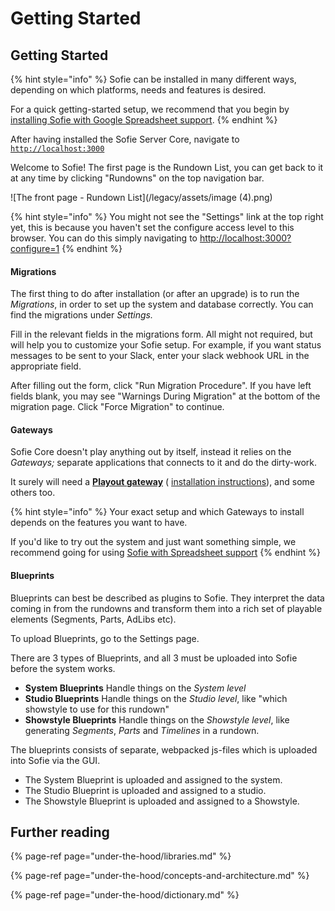# Getting Started

## Getting Started

{% hint style="info" %}
Sofie can be installed in many different ways, depending on which platforms, needs and features is desired.

For a quick getting-started setup, we recommend that you begin by [installing Sofie with Google Spreadsheet support](installation/installing-sofie-with-google-spreadsheet-support.md).
{% endhint %}

After having installed the Sofie Server Core, navigate to [`http://localhost:3000`](http://127.0.0.1:3000)

Welcome to Sofie! The first page is the Rundown List, you can get back to it at any time by clicking "Rundowns" on the top navigation bar.

![The front page - Rundown List](/legacy/assets/image (4).png)

{% hint style="info" %}
You might not see the "Settings" link at the top right yet, this is because you haven't set the configure access level to this browser. You can do this simply navigating to [http://localhost:3000?configure=1](http://localhost:3000?configure=1)
{% endhint %}

#### Migrations

The first thing to do after installation \(or after an upgrade\) is to run the _Migrations_, in order to set up the system and database correctly. You can find the migrations under _Settings._

Fill in the relevant fields in the migrations form. All might not required, but will help you to customize your Sofie setup. For example, if you want status messages to be sent to your Slack, enter your slack webhook URL in the appropriate field.

After filling out the form, click "Run Migration Procedure". If you have left fields blank, you may see "Warnings During Migration" at the bottom of the migration page. Click "Force Migration" to continue.

#### Gateways

Sofie Core doesn't play anything out by itself, instead it relies on the _Gateways;_ separate applications that connects to it and do the dirty-work.

It surely will need a [**Playout gateway**](https://github.com/nrkno/tv-automation-playout-gateway) \( [installation instructions](installation/installing-a-gateway.md)\), and some others too.

{% hint style="info" %}
Your exact setup and which Gateways to install depends on the features you want to have.

If you'd like to try out the system and just want something simple, we recommend going for using [Sofie with Spreadsheet support](installation/installing-sofie-with-google-spreadsheet-support.md)
{% endhint %}

#### Blueprints

Blueprints can best be described as plugins to Sofie. They interpret the data coming in from the rundowns and transform them into a rich set of playable elements \(Segments, Parts, AdLibs etc\).

To upload Blueprints, go to the Settings page.

There are 3 types of Blueprints, and all 3 must be uploaded into Sofie before the system works.

* **System Blueprints** Handle things on the _System level_
* **Studio Blueprints** Handle things on the _Studio level_, like "which showstyle to use for this rundown"
* **Showstyle Blueprints** Handle things on the _Showstyle level_, like generating _Segments_, _Parts_ and _Timelines_ in a rundown.

The blueprints consists of separate, webpacked js-files which is uploaded into Sofie via the GUI.

* The System Blueprint is uploaded and assigned to the system.
* The Studio Blueprint is uploaded and assigned to a studio.
* The Showstyle Blueprint is uploaded and assigned to a Showstyle.

## Further reading

{% page-ref page="under-the-hood/libraries.md" %}

{% page-ref page="under-the-hood/concepts-and-architecture.md" %}

{% page-ref page="under-the-hood/dictionary.md" %}





